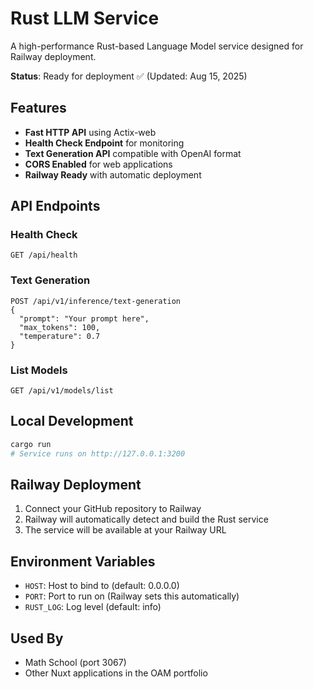# Rust LLM Service

A high-performance Rust-based Language Model service designed for Railway deployment.

**Status**: Ready for deployment ✅ (Updated: Aug 15, 2025)

## Features

- **Fast HTTP API** using Actix-web
- **Health Check Endpoint** for monitoring
- **Text Generation API** compatible with OpenAI format
- **CORS Enabled** for web applications
- **Railway Ready** with automatic deployment

## API Endpoints

### Health Check
```
GET /api/health
```

### Text Generation
```
POST /api/v1/inference/text-generation
{
  "prompt": "Your prompt here",
  "max_tokens": 100,
  "temperature": 0.7
}
```

### List Models
```
GET /api/v1/models/list
```

## Local Development

```bash
cargo run
# Service runs on http://127.0.0.1:3200
```

## Railway Deployment

1. Connect your GitHub repository to Railway
2. Railway will automatically detect and build the Rust service
3. The service will be available at your Railway URL

## Environment Variables

- `HOST`: Host to bind to (default: 0.0.0.0)
- `PORT`: Port to run on (Railway sets this automatically)
- `RUST_LOG`: Log level (default: info)

## Used By

- Math School (port 3067)
- Other Nuxt applications in the OAM portfolio